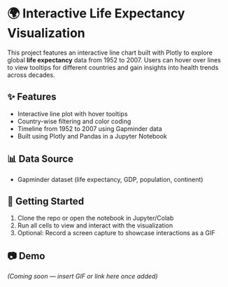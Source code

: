 # 🌍 Interactive Life Expectancy Visualization

This project features an interactive line chart built with Plotly to explore global **life expectancy** data from 1952 to 2007. Users can hover over lines to view tooltips for different countries and gain insights into health trends across decades.

## ✨ Features

- Interactive line plot with hover tooltips
- Country-wise filtering and color coding
- Timeline from 1952 to 2007 using Gapminder data
- Built using Plotly and Pandas in a Jupyter Notebook

## 📊 Data Source

- Gapminder dataset (life expectancy, GDP, population, continent)

## 🚀 Getting Started

1. Clone the repo or open the notebook in Jupyter/Colab
2. Run all cells to view and interact with the visualization
3. Optional: Record a screen capture to showcase interactions as a GIF

## 📷 Demo

*(Coming soon — insert GIF or link here once added)*

